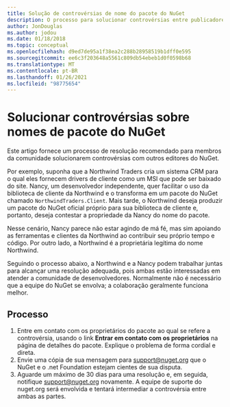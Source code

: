 ```yaml
---
title: Solução de controvérsias de nome do pacote do NuGet
description: O processo para solucionar controvérsias entre publicadores de pacotes do NuGet relacionadas à identidade visual, marcas comerciais e outras situações de conflito.
author: JonDouglas
ms.author: jodou
ms.date: 01/18/2018
ms.topic: conceptual
ms.openlocfilehash: d9ed7de95a1f38ea2c288b28958519b1dff0e595
ms.sourcegitcommit: ee6c3f203648a5561c809db54ebeb1d0f0598b68
ms.translationtype: MT
ms.contentlocale: pt-BR
ms.lasthandoff: 01/26/2021
ms.locfileid: "98775654"
---
```

# <a name="resolving-disputes-over-nuget-package-names"></a>Solucionar controvérsias sobre nomes de pacote do NuGet

Este artigo fornece um processo de resolução recomendado para membros da comunidade solucionarem controvérsias com outros editores do NuGet.

Por exemplo, suponha que a Northwind Traders cria um sistema CRM para o qual eles fornecem drivers de cliente como um MSI que pode ser baixado do site. Nancy, um desenvolvedor independente, quer facilitar o uso da biblioteca de cliente da Northwind e o transforma em um pacote do NuGet chamado `NorthwindTraders.Client`. Mais tarde, o Northwind deseja produzir um pacote do NuGet oficial próprio para sua biblioteca de cliente e, portanto, deseja contestar a propriedade da Nancy do nome do pacote.

Nesse cenário, Nancy parece não estar agindo de má fé, mas sim apoiando as ferramentas e clientes da Northwind ao contribuir seu próprio tempo e código. Por outro lado, a Northwind é a proprietária legítima do nome Northwind.

Seguindo o processo abaixo, a Northwind e a Nancy podem trabalhar juntas para alcançar uma resolução adequada, pois ambas estão interessadas em atender a comunidade de desenvolvedores. Normalmente não é necessário que a equipe do NuGet se envolva; a colaboração geralmente funciona melhor.

## <a name="process"></a>Processo

1. Entre em contato com os proprietários do pacote ao qual se refere a controvérsia, usando o link **Entrar em contato com os proprietários** na página de detalhes do pacote. Explique o problema de forma cordial e direta.
2. Envie uma cópia de sua mensagem para [support@nuget.org](mailto:support@nuget.org) que o NuGet e o .net Foundation estejam cientes de sua disputa.
3. Aguarde um máximo de 30 dias para uma resolução e, em seguida, notifique [support@nuget.org](mailto:support@nuget.org) novamente. A equipe de suporte do nuget.org será envolvida e tentará intermediar a controvérsia entre ambas as partes.
